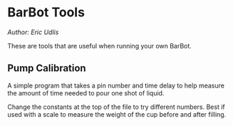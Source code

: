 # BarBot Tools
*Author: Eric Udlis*

These are tools that are useful when running your own BarBot.

## Pump Calibration
A simple program that takes a pin number and time delay to help measure the amount of time needed to pour one shot of liquid.

Change the constants at the top of the file to try different numbers. Best if used with a scale to measure the weight of the cup before and after filling.